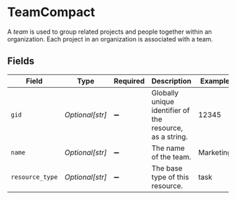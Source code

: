 # TeamCompact

A *team* is used to group related projects and people together within an organization. Each project in an organization is associated with a team.


## Fields

| Field                                                    | Type                                                     | Required                                                 | Description                                              | Example                                                  |
| -------------------------------------------------------- | -------------------------------------------------------- | -------------------------------------------------------- | -------------------------------------------------------- | -------------------------------------------------------- |
| `gid`                                                    | *Optional[str]*                                          | :heavy_minus_sign:                                       | Globally unique identifier of the resource, as a string. | 12345                                                    |
| `name`                                                   | *Optional[str]*                                          | :heavy_minus_sign:                                       | The name of the team.                                    | Marketing                                                |
| `resource_type`                                          | *Optional[str]*                                          | :heavy_minus_sign:                                       | The base type of this resource.                          | task                                                     |